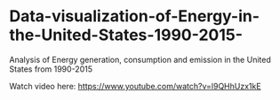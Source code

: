 # Data-visualization-of-Energy-in-the-United-States-1990-2015-
Analysis of Energy generation, consumption and emission in the United States from 1990-2015

Watch video here: https://www.youtube.com/watch?v=l9QHhUzx1kE
